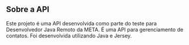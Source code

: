 ## Sobre a API

Este projeto é uma API desenvolvida como parte do teste para Desenvolvedor Java Remoto da META. É uma API para gerenciamento de contatos. Foi desenvolvida utilizando Java e Jersey.

